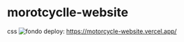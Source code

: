 # morotcyclle-website
css 
![fondo](https://user-images.githubusercontent.com/91487119/219815257-2526e70b-4efc-41f1-9336-c3d32b49a74f.png)
deploy: https://motorcycle-website.vercel.app/
